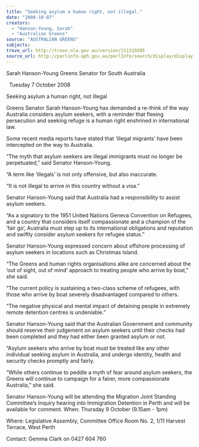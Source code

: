 ```yaml
---
title: "Seeking asylum a human right, not illegal."
date: "2008-10-07"
creators:
  - "Hanson-Young, Sarah"
  - "Australian Greens"
source: "AUSTRALIAN GREENS"
subjects:
trove_url: http://trove.nla.gov.au/version/211319305
source_url: http://parlinfo.aph.gov.au/parlInfo/search/display/display.w3p;query=Id%3A%22media/pressrel/27RR6%22
---
```


 Sarah Hanson-Young   Greens Senator for South Australia   

   Tuesday 7 October 2008   

 Seeking asylum a human right, not illegal   

 Greens  Senator  Sarah  Hanson-Young  has  demanded  a  re-think  of  the  way  Australia   considers asylum seekers, with a reminder that fleeing persecution and seeking refuge  is a human right enshrined in international law.   

 Some recent media reports have stated that ‘illegal migrants’ have been intercepted on  the way to Australia.   

 “The  myth  that  asylum  seekers  are illegal  immigrants  must no  longer  be  perpetuated,”  said Senator Hanson-Young.   

 “A term like ‘illegals’ is not only offensive, but also inaccurate.   

 “It is not illegal to arrive in this country without a visa.”   

 Senator Hanson-Young said that Australia had a responsibility to assist asylum seekers.   

 “As  a  signatory  to  the  1951  United  Nations  Geneva  Convention  on  Refugees,  and  a   country  that  considers  itself  compassionate  and  a  champion  of  the  ‘fair  go’,  Australia   must step up to its international obligations and reputation and swiftly consider asylum  seekers for refugee status.”   

 Senator  Hanson-Young  expressed  concern  about  offshore  processing  of  asylum   seekers in locations such as Christmas Island.   

 “The Greens and human rights organisations alike are concerned about the ‘out of sight,  out of mind’ approach to treating people who arrive by boat,” she said.   

 “The current policy is sustaining a two-class scheme of refugees, with those who arrive  by boat severely disadvantaged compared to others.   

 “The  negative  physical  and  mental  impact  of  detaining  people  in  extremely  remote   detention centres is undeniable.”   

 Senator  Hanson-Young  said  that  the  Australian  Government  and  community  should   reserve their judgement on asylum seekers until their checks had been completed and  they had either been granted asylum or not.   

 “Asylum  seekers  who  arrive  by  boat  must  be  treated  like  any  other  individual  seeking   asylum in Australia, and undergo identity, health and security checks promptly and fairly.   

 “While others continue to peddle a myth of fear around asylum seekers, the Greens will  continue to campaign for a fairer, more compassionate Australia,” she said.   

 Senator Hanson-Young will be attending the Migration Joint Standing Committee’s Inquiry  hearing into Immigration Detention in Perth and will be available for comment.  When: Thursday 9 October (9.15am - 1pm) 

 Where: Legislative Assembly, Committee Office Room No. 2, 1/11 Harvest Terrace, West Perth   

 Contact: Gemma Clark on 0427 604 760   

